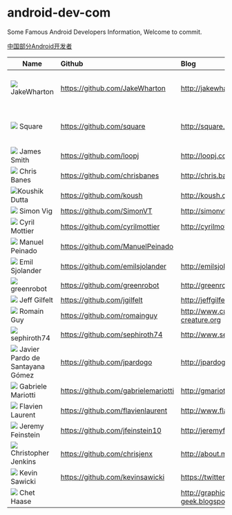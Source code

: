 android-dev-com  
==========  
Some Famous Android Developers Information, Welcome to commit.  

[中国部分Android开发者](https://github.com/android-cn/android-dev-cn)  

Name  | Github | Blog | Description
------------- | :------------- | :------------- | :------------- 
![](https://avatars0.githubusercontent.com/u/66577?s=80) JakeWharton | https://github.com/JakeWharton | http://jakewharton.com/ |  ActionBarSherlock,Android-ViewPagerIndicator,Nine Old Androids,butterknife and so on
![](https://avatars0.githubusercontent.com/u/82592?s=80) Square  | https://github.com/square   | http://square.github.io/ | okhttp,fest-android，android-times-square,picasso,dagger,spoon and so on
![](https://avatars1.githubusercontent.com/u/104009?s=80) James Smith | https://github.com/loopj | http://loopj.com
![](https://avatars3.githubusercontent.com/u/227486?s=80) Chris Banes  | https://github.com/chrisbanes | http://chris.banes.me/ |   
![](https://avatars3.githubusercontent.com/u/73924?s=80)Koushik Dutta  | https://github.com/koush   | http://koush.com/  |  
![](https://avatars2.githubusercontent.com/u/549365?s=80) Simon Vig | https://github.com/SimonVT |  http://simonvt.net/ |  
![](https://avatars1.githubusercontent.com/u/92794?s=80) Cyril Mottier  | https://github.com/cyrilmottier |  http://cyrilmottier.com/   |     
![](https://avatars2.githubusercontent.com/u/2700015?s=80) Manuel Peinado  |  https://github.com/ManuelPeinado  |   | 
![](https://avatars2.githubusercontent.com/u/1525924?s=80) Emil Sjolander  | https://github.com/emilsjolander |  http://emilsjolander.se/ | 
![](https://avatars2.githubusercontent.com/u/242242?s=80) greenrobot  | https://github.com/greenrobot | http://greenrobot.de/  |
![](https://avatars0.githubusercontent.com/u/175697?s=80) Jeff Gilfelt  |  https://github.com/jgilfelt  |  http://jeffgilfelt.com  |  
![](https://avatars0.githubusercontent.com/u/869684?s=80) Romain Guy  | https://github.com/romainguy |  http://www.curious-creature.org   |  
![](https://avatars0.githubusercontent.com/u/823858?s=80) sephiroth74 | https://github.com/sephiroth74 |  http://www.sephiroth.it/    |   
![](https://avatars0.githubusercontent.com/u/1172221?s=80) Javier Pardo de Santayana Gómez	|  https://github.com/jpardogo | http://jpardogo.com
![](https://avatars0.githubusercontent.com/u/2583078?s=80) Gabriele Mariotti | https://github.com/gabrielemariotti | http://gmariotti.blogspot.it
![](https://avatars1.githubusercontent.com/u/4429434?s=80) Flavien Laurent | https://github.com/flavienlaurent | http://www.flavienlaurent.com
![](https://avatars0.githubusercontent.com/u/1269143?s=80) Jeremy Feinstein | https://github.com/jfeinstein10 | http://jeremyfeinstein.com/
![](https://avatars0.githubusercontent.com/u/1167793?s=80) Christopher Jenkins | https://github.com/chrisjenx | http://about.me/chris.jenkins
![](https://avatars1.githubusercontent.com/u/671378?s=80) Kevin Sawicki | https://github.com/kevinsawicki | https://twitter.com/kevinsawicki
![](https://lh4.googleusercontent.com/-alRF2kfXilM/AAAAAAAAAAI/AAAAAAAAH4U/1yMUbANZ_YY/s80-c/photo.jpg) Chet Haase  |    |  http://graphics-geek.blogspot.com/ |  
